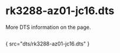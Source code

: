 # rk3288-az01-jc16.dts

More DTS information on the [](Linux-DTSs.md) page.

```
```
{ src="dts/rk3288-az01-jc16.dts" }

